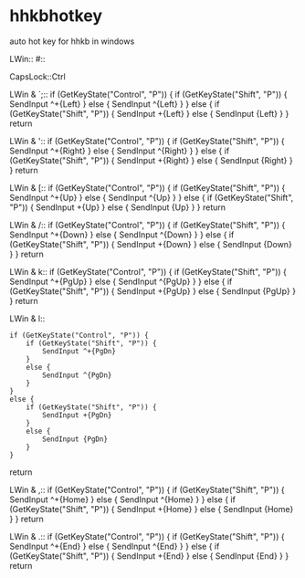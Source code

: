 # hhkbhotkey
auto hot key for hhkb in windows

LWin::
#::

CapsLock::Ctrl

LWin & `;::
	if (GetKeyState("Control", "P")) {
		if (GetKeyState("Shift", "P")) {
			SendInput ^+{Left}
		}
		else {
			SendInput ^{Left}
		}
	}
	else {
		if (GetKeyState("Shift", "P")) {
			SendInput +{Left}
		}
		else {
			SendInput {Left}
		}
	}
return

LWin & '::
	if (GetKeyState("Control", "P")) {
		if (GetKeyState("Shift", "P")) {
			SendInput ^+{Right}
		}
		else {
			SendInput ^{Right}
		}
	}
	else {
		if (GetKeyState("Shift", "P")) {
			SendInput +{Right}
		}
		else {
			SendInput {Right}
		}
	}
return

LWin & [::
	if (GetKeyState("Control", "P")) {
		if (GetKeyState("Shift", "P")) {
			SendInput ^+{Up}
		}
		else {
			SendInput ^{Up}
		}
	}
	else {
		if (GetKeyState("Shift", "P")) {
			SendInput +{Up}
		}
		else {
			SendInput {Up}
		}
	}
return

LWin & /::
	if (GetKeyState("Control", "P")) {
		if (GetKeyState("Shift", "P")) {
			SendInput ^+{Down}
		}
		else {
			SendInput ^{Down}
		}
	}
	else {
		if (GetKeyState("Shift", "P")) {
			SendInput +{Down}
		}
		else {
			SendInput {Down}
		}
	}
return

LWin & k::
	if (GetKeyState("Control", "P")) {
		if (GetKeyState("Shift", "P")) {
			SendInput ^+{PgUp}
		}
		else {
			SendInput ^{PgUp}
		}
	}
	else {
		if (GetKeyState("Shift", "P")) {
			SendInput +{PgUp}
		}
		else {
			SendInput {PgUp}
		}
	}
return

LWin & l::

	if (GetKeyState("Control", "P")) {
		if (GetKeyState("Shift", "P")) {
			SendInput ^+{PgDn}
		}
		else {
			SendInput ^{PgDn}
		}
	}
	else {
		if (GetKeyState("Shift", "P")) {
			SendInput +{PgDn}
		}
		else {
			SendInput {PgDn}
		}
	}
return

LWin & ,::
	if (GetKeyState("Control", "P")) {
		if (GetKeyState("Shift", "P")) {
			SendInput ^+{Home}
		}
		else {
			SendInput ^{Home}
		}
	}
	else {
		if (GetKeyState("Shift", "P")) {
			SendInput +{Home}
		}
		else {
			SendInput {Home}
		}
	}
return

LWin & .::
	if (GetKeyState("Control", "P")) {
		if (GetKeyState("Shift", "P")) {
			SendInput ^+{End}
		}
		else {
			SendInput ^{End}
		}
	}
	else {
		if (GetKeyState("Shift", "P")) {
			SendInput +{End}
		}
		else {
			SendInput {End}
		}
	}
return
